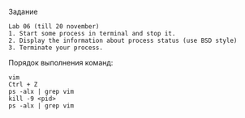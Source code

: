 Задание
```
Lab 06 (till 20 november)
1. Start some process in terminal and stop it.
2. Display the information about process status (use BSD style)
3. Terminate your process.
```
Порядок выполнения команд:
```
vim
Ctrl + Z
ps -alx | grep vim 
kill -9 <pid>
ps -alx | grep vim

```